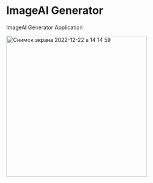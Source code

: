 # ImageAI Generator
ImageAI Generator Application

<img width="372" alt="Снимок экрана 2022-12-22 в 14 14 59" src="https://user-images.githubusercontent.com/103990532/209112654-5c5f630c-8cc0-4ce2-aa1b-8912c7089e1d.png">
